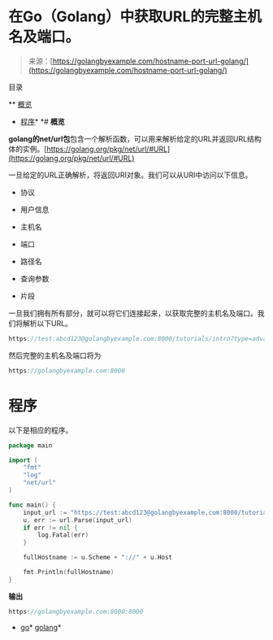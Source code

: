 <!--yml

类别：未分类

日期：2024-10-13 06:40:37

-->

# 在Go（Golang）中获取URL的完整主机名及端口。

> 来源：[https://golangbyexample.com/hostname-port-url-golang/](https://golangbyexample.com/hostname-port-url-golang/)

目录

**   [概览](#Overview "Overview")

+   [程序](#Program "Program")*  *# **概览**

**golang的net/url包**包含一个解析函数，可以用来解析给定的URL并返回URL结构体的实例。[https://golang.org/pkg/net/url/#URL](https://golang.org/pkg/net/url/#URL)

一旦给定的URL正确解析，将返回URI对象。我们可以从URI中访问以下信息。

+   协议

+   用户信息

+   主机名

+   端口

+   路径名

+   查询参数

+   片段

一旦我们拥有所有部分，就可以将它们连接起来，以获取完整的主机名及端口。我们将解析以下URL。

```go
https://test:abcd123@golangbyexample.com:8000/tutorials/intro?type=advance&compact=false#history
```

然后完整的主机名及端口将为

```go
https://golangbyexample.com:8000
```

# **程序**

以下是相应的程序。

```go
package main

import (
	"fmt"
	"log"
	"net/url"
)

func main() {
	input_url := "https://test:abcd123@golangbyexample.com:8000/tutorials/intro?type=advance&compact=false#history"
	u, err := url.Parse(input_url)
	if err != nil {
		log.Fatal(err)
	}

	fullHostname := u.Scheme + "://" + u.Host

	fmt.Println(fullHostname)
}
```

**输出**

```go
https://golangbyexample.com:8000:8000
```

+   [go](https://golangbyexample.com/tag/go/)*   [golang](https://golangbyexample.com/tag/golang/)*
